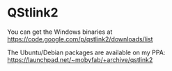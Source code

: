 QStlink2
========

You can get the Windows binaries at https://code.google.com/p/qstlink2/downloads/list

The Ubuntu/Debian packages are available on my PPA: https://launchpad.net/~mobyfab/+archive/qstlink2

